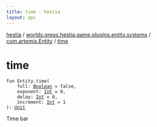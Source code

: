 ```yaml
---
title: time - hestia
layout: api
---
```


<div class='api-docs-breadcrumbs'><a href="../../index.html">hestia</a> / <a href="../index.html">worlds.gregs.hestia.game.plugins.entity.systems</a> / <a href="index.html">com.artemis.Entity</a> / <a href="./time.html">time</a></div>

# time

<div class="signature"><code><span class="keyword">fun </span><span class="identifier">Entity</span><span class="symbol">.</span><span class="identifier">time</span><span class="symbol">(</span><br/>&nbsp;&nbsp;&nbsp;&nbsp;<span class="parameterName" id="worlds.gregs.hestia.game.plugins.entity.systems$time(com.artemis.Entity, kotlin.Boolean, kotlin.Int, kotlin.Int, kotlin.Int)/full">full</span><span class="symbol">:</span>&nbsp;<a href="https://kotlinlang.org/api/latest/jvm/stdlib/kotlin/-boolean/index.html"><span class="identifier">Boolean</span></a>&nbsp;<span class="symbol">=</span>&nbsp;false<span class="symbol">, </span><br/>&nbsp;&nbsp;&nbsp;&nbsp;<span class="parameterName" id="worlds.gregs.hestia.game.plugins.entity.systems$time(com.artemis.Entity, kotlin.Boolean, kotlin.Int, kotlin.Int, kotlin.Int)/exponent">exponent</span><span class="symbol">:</span>&nbsp;<a href="https://kotlinlang.org/api/latest/jvm/stdlib/kotlin/-int/index.html"><span class="identifier">Int</span></a>&nbsp;<span class="symbol">=</span>&nbsp;0<span class="symbol">, </span><br/>&nbsp;&nbsp;&nbsp;&nbsp;<span class="parameterName" id="worlds.gregs.hestia.game.plugins.entity.systems$time(com.artemis.Entity, kotlin.Boolean, kotlin.Int, kotlin.Int, kotlin.Int)/delay">delay</span><span class="symbol">:</span>&nbsp;<a href="https://kotlinlang.org/api/latest/jvm/stdlib/kotlin/-int/index.html"><span class="identifier">Int</span></a>&nbsp;<span class="symbol">=</span>&nbsp;0<span class="symbol">, </span><br/>&nbsp;&nbsp;&nbsp;&nbsp;<span class="parameterName" id="worlds.gregs.hestia.game.plugins.entity.systems$time(com.artemis.Entity, kotlin.Boolean, kotlin.Int, kotlin.Int, kotlin.Int)/increment">increment</span><span class="symbol">:</span>&nbsp;<a href="https://kotlinlang.org/api/latest/jvm/stdlib/kotlin/-int/index.html"><span class="identifier">Int</span></a>&nbsp;<span class="symbol">=</span>&nbsp;1<br/><span class="symbol">)</span><span class="symbol">: </span><a href="https://kotlinlang.org/api/latest/jvm/stdlib/kotlin/-unit/index.html"><span class="identifier">Unit</span></a></code></div>

Time bar

